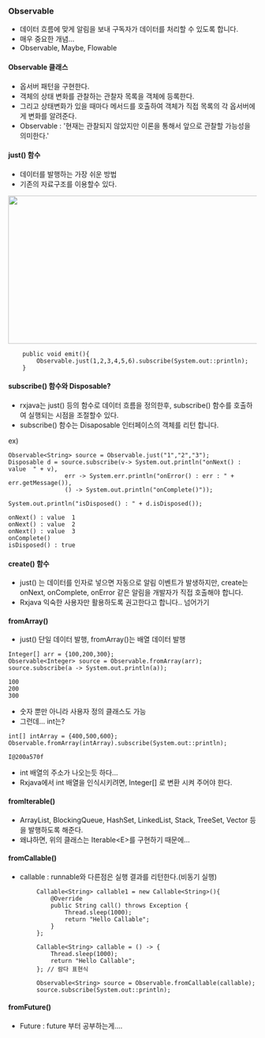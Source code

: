 ﻿### Observable
- 데이터 흐름에 맞게 알림을 보내 구독자가 데이터를 처리할 수 있도록 합니다.
- 매우 중요한 개념...
- Observable, Maybe, Flowable

#### Observable 클래스
- 옵서버 패턴을 구현한다.
- 객체의 상태 변화를 관찰하는 관찰자 목록을 객체에 등록한다.
- 그리고 상태변화가 있을 때마다 메서드를 호출하여 객체가 직접 목록의 각 옵서버에게 변화를 알려준다.
- Observable : '현재는 관찰되지 않았지만 이론을 통해서 앞으로 관찰할 가능성을 의미한다.'

#### just() 함수
- 데이터를 발행하는 가장 쉬운 방법
- 기존의 자료구조를 이용할수 있다.

<image src="https://user-images.githubusercontent.com/23315291/45068502-b2a4dd00-b102-11e8-9015-c907ed813373.png" width = "700" height="300">

~~~
    public void emit(){
        Observable.just(1,2,3,4,5,6).subscribe(System.out::println);
    }
~~~

#### subscribe() 함수와 Disposable?
- rxjava는 just() 등의 함수로 데이터 흐름을 정의한후, subscribe() 함수를 호출하여 실행되는 시점을 조절할수 있다.
- subscribe() 함수는 Disaposable 인터페이스의 객체를 리턴 합니다.

ex)
~~~
Observable<String> source = Observable.just("1","2","3");
Disposable d = source.subscribe(v-> System.out.println("onNext() : value  " + v),
                err -> System.err.println("onError() : err : " + err.getMessage()),
                () -> System.out.println("onComplete()"));

System.out.println("isDisposed() : " + d.isDisposed());
~~~
~~~
onNext() : value  1
onNext() : value  2
onNext() : value  3
onComplete()
isDisposed() : true
~~~


#### create() 함수
- just() 는 데이터를 인자로 넣으면 자동으로 알림 이벤트가 발생하지만, create는 onNext, onComplete, onError 같은 알림을 개발자가 직접 호출해야 합니다.
- Rxjava 익숙한 사용자만 활용하도록 권고한다고 합니다.. 넘어가기


#### fromArray()
- just() 단일 데이터 발행, fromArray()는 배열 데이터 발행

~~~
Integer[] arr = {100,200,300};
Observable<Integer> source = Observable.fromArray(arr);
source.subscribe(a -> System.out.println(a));
~~~
~~~
100
200
300
~~~

- 숫자 뿐만 아니라 사용자 정의 클래스도 가능
- 그런데... int는?
~~~
int[] intArray = {400,500,600};
Observable.fromArray(intArray).subscribe(System.out::println);
~~~
~~~
I@200a570f
~~~
- int 배열의 주소가 나오는듯 하다...
- Rxjava에서 int 배열을 인식시키려면, Integer[] 로 변환 시켜 주어야 한다.


#### fromIterable()
- ArrayList, BlockingQueue, HashSet, LinkedList, Stack, TreeSet, Vector 등을 발행하도록 해준다.
- 왜냐하면, 위의 클래스는 Iterable\<E>를 구현하기 때문에...


#### fromCallable()
- callable : runnable와 다른점은 실행 결과를 리턴한다.(비동기 실행)
~~~
        Callable<String> callable1 = new Callable<String>(){
            @Override
            public String call() throws Exception {
                Thread.sleep(1000);
                return "Hello Callable";
            }
        }; 

        Callable<String> callable = () -> {
            Thread.sleep(1000);
            return "Hello Callable";
        }; // 람다 표현식
        
        Observable<String> source = Observable.fromCallable(callable);
        source.subscribe(System.out::println);
~~~

#### fromFuture() 
- Future : future 부터 공부하는게....